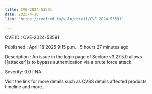 ```yaml
---
title: CVE-2024-53591
date: 2025-4-18
lien: "https://cvefeed.io/vuln/detail/CVE-2024-53591"

---
```


CVE ID : CVE-2024-53591

Published :  April 18
2025
9:15 p.m. | 5 hours
27 minutes ago

Description : An issue in the login page of Seclore v3.27.5.0 allows [[attacker]]s to bypass authentication via a brute force attack.

Severity: 0.0 | NA

Visit the link for more details
such as CVSS details
affected products
timeline
and more...
